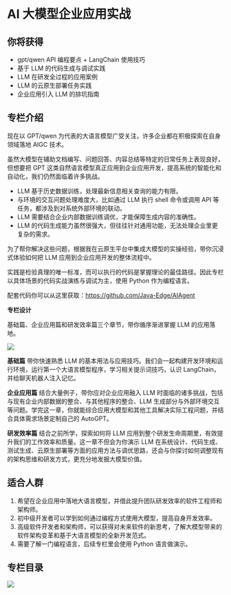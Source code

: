 # AI 大模型企业应用实战

## 你将获得

- gpt/qwen API 编程要点 + LangChain 使用技巧
- 基于 LLM 的代码生成与调试实践
- LLM 在研发全过程的应用案例
- LLM 的云原生部署任务实践
- 企业应用引入 LLM 的排坑指南

## 专栏介绍

现在以 GPT/qwen 为代表的大语言模型广受关注，许多企业都在积极探索在自身领域落地 AIGC 技术。

虽然大模型在辅助文档编写、问题回答、内容总结等特定的日常任务上表现良好，但想要把 GPT 这类自然语言模型真正应用到企业应用开发，提高系统的智能化和自动化，我们仍然面临着许多挑战。

- LLM 基于历史数据训练，处理最新信息相关查询的能力有限。
- 与环境的交互问题处理难度大，比如通过 LLM 执行 shell 命令或调用 API 等任务，都涉及到对系统外部环境的联动。
- LLM 需要结合企业内部数据训练调优，才能保障生成内容的准确性。
- LLM 的代码生成能力虽然很强大，但往往针对通用功能，无法处理企业里更复杂的需求。

为了帮你解决这些问题，根据我在云原生平台中集成大模型的实操经验，带你沉浸式体验如何把 LLM 应用到企业应用开发的整体流程中。

实践是检验真理的唯一标准，而可以执行的代码是掌握理论的最佳路径。因此专栏以具体场景的代码实战演练与调试为主，使用 Python 作为编程语言。

配套代码你可以从这里获取：https://github.com/Java-Edge/AIAgent

**专栏设计**

基础篇、企业应用篇和研发效率篇三个章节，带你循序渐进掌握 LLM 的应用落地。

![](https://my-img.javaedge.com.cn/javaedge-blog/2024/06/3cacb1138595c0c14c1fe84b73dae64b.png)

**基础篇**
带你快速熟悉 LLM 的基本用法与应用技巧。我们会一起构建开发环境和运行环境，运行第一个大语言模型程序，学习相关提示词技巧，认识 LangChain，并给聊天机器人注入记忆。

**企业应用篇**
结合大量例子，带你应对企业应用融入 LLM 时面临的诸多挑战，包括与现有企业内部数据的整合、与其他程序的整合、LLM 生成部分与外部环境交互等问题。学完这一章，你就能综合应用大模型和其他工具解决实际工程问题，并结合具体需求场景定制自己的 AutoGPT。

**研发效率篇**
结合之前所学，探索如何将 LLM 应用到整个研发生命周期里，有效提升我们的工作效率和质量。这一章不但会为你演示 LLM 在系统设计、代码生成、测试生成、云原生部署等方面的应用方法与调优思路，还会与你探讨如何调整现有的架构思维和研发方式，更充分地发掘大模型价值。

## 适合人群

1. 希望在企业应用中落地大语言模型，并借此提升团队研发效率的软件工程师和架构师。
2. 初中级开发者可以学到如何通过编程方式使用大模型，提高自身开发效率。
3. 高级软件开发者和架构师，可以获得对未来软件的新思考，了解大模型带来的软件架构变革和基于大语言模型的全新开发范式。
4. 需要了解一门编程语言，后续专栏里会使用 Python 语言做演示。

## 专栏目录

![](https://my-img.javaedge.com.cn/javaedge-blog/2024/06/bc0e2e1b50f6ce25da1c69a689562913.jpg)